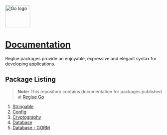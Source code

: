 <img src="https://reglue4go.github.io/docs/img/go/Go-Logo_Blue.svg" width="80" height="70.8" alt="Go logo">

# [Documentation](https://reglue4go.github.io/docs)

Reglue packages provide an enjoyable, expressive and elegant syntax for developing applications.

## Package Listing

> **Note:** This repository contains documentation for packages published at [Reglue Go](https://github.com/reglue4go)

1.  [Stringable](https://reglue4go.github.io/docs/stringable/)
2.  [Config](https://reglue4go.github.io/docs/config)
3.  [Cryptography](https://reglue4go.github.io/docs/cryptography)
4.  [Database](https://reglue4go.github.io/docs/db)
5.  [Database - GORM](https://reglue4go.github.io/docs/db4gorm)
